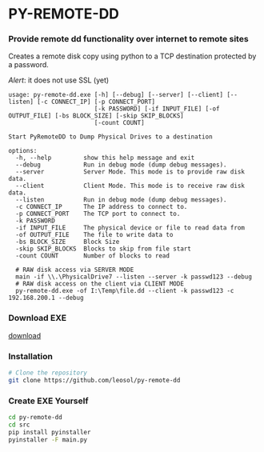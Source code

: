 # PY-REMOTE-DD
### Provide remote dd functionality over internet to remote sites

Creates a remote disk copy using python to a TCP destination protected by a password. 

*Alert*: it does not use SSL (yet)

```
usage: py-remote-dd.exe [-h] [--debug] [--server] [--client] [--listen] [-c CONNECT_IP] [-p CONNECT_PORT]
                        [-k PASSWORD] [-if INPUT_FILE] [-of OUTPUT_FILE] [-bs BLOCK_SIZE] [-skip SKIP_BLOCKS]
                        [-count COUNT]

Start PyRemoteDD to Dump Physical Drives to a destination

options:
  -h, --help         show this help message and exit
  --debug            Run in debug mode (dump debug messages).
  --server           Server Mode. This mode is to provide raw disk data.
  --client           Client Mode. This mode is to receive raw disk data.
  --listen           Run in debug mode (dump debug messages).
  -c CONNECT_IP      The IP address to connect to.
  -p CONNECT_PORT    The TCP port to connect to.
  -k PASSWORD
  -if INPUT_FILE     The physical device or file to read data from
  -of OUTPUT_FILE    The file to write data to
  -bs BLOCK_SIZE     Block Size
  -skip SKIP_BLOCKS  Blocks to skip from file start
  -count COUNT       Number of blocks to read

  # RAW disk access via SERVER MODE
  main -if \\.\PhysicalDrive7 --listen --server -k passwd123 --debug
  # RAW disk access on the client via CLIENT MODE
  py-remote-dd.exe -of I:\Temp\file.dd --client -k passwd123 -c 192.168.200.1 --debug
```

### Download EXE
[download](https://github.com/leosol/py-remote-dd/blob/main/dist/py-remote-dd.exe)


### Installation
```bash
# Clone the repository
git clone https://github.com/leosol/py-remote-dd
```

### Create EXE Yourself
```bash
cd py-remote-dd
cd src
pip install pyinstaller
pyinstaller -F main.py
```
